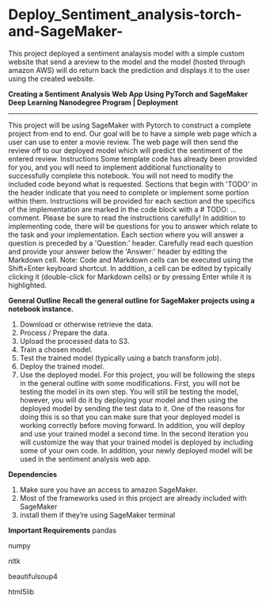 # Deploy_Sentiment_analysis-torch-and-SageMaker-
This project deployed a sentiment analaysis model 
with a simple custom website that send a areview to the model 
and the model (hosted through amazon AWS) will do return back the prediction and displays it 
to the user using the created website.


**Creating a Sentiment Analysis Web App
Using PyTorch and SageMaker
Deep Learning Nanodegree Program | Deployment**
________________________________________
This project will be using SageMaker with Pytorch to construct a complete project from end to end. Our goal will be to have a simple web page which a user can use to enter a movie review. The web page will then send the review off to our deployed model which will predict the sentiment of the entered review.
Instructions
Some template code has already been provided for you, and you will need to implement additional functionality to successfully complete this notebook. You will not need to modify the included code beyond what is requested. Sections that begin with 'TODO' in the header indicate that you need to complete or implement some portion within them. Instructions will be provided for each section and the specifics of the implementation are marked in the code block with a # TODO: ... comment. Please be sure to read the instructions carefully!
In addition to implementing code, there will be questions for you to answer which relate to the task and your implementation. Each section where you will answer a question is preceded by a 'Question:' header. Carefully read each question and provide your answer below the 'Answer:' header by editing the Markdown cell.
Note: Code and Markdown cells can be executed using the Shift+Enter keyboard shortcut. In addition,
a cell can be edited by typically clicking it (double-click for Markdown cells) or by pressing Enter while it is highlighted.

**General Outline**
**Recall the general outline for SageMaker projects using a notebook instance.**

1.	Download or otherwise retrieve the data.
2.	Process / Prepare the data.
3.	Upload the processed data to S3.
4.	Train a chosen model.
5.	Test the trained model (typically using a batch transform job).
6.	Deploy the trained model.
7.	Use the deployed model.
For this project, you will be following the steps in the general outline with some modifications.
First, you will not be testing the model in its own step. You will still be testing the model, however, you will do it by deploying your model and then using the deployed model by sending the test data to it. One of the reasons for doing this is so that you can make sure that your deployed model is working correctly before moving forward.
In addition, you will deploy and use your trained model a second time. In the second iteration you will customize the way that your trained model is deployed by including some of your own code. In addition, your newly deployed model will be used in the sentiment analysis web app.

**Dependencies**
1. Make sure you have an access to amazon SageMaker.
2. Most of the frameworks used in this project are already included with SageMaker
3. install them if they’re using SageMaker terminal

**Important Requirements**
pandas

numpy

nltk

beautifulsoup4

html5lib
